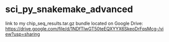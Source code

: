 # sci_py_snakemake_advanced

link to my chip_seq_results.tar.gz bundle located on Google Drive:
https://drive.google.com/file/d/1NDfTlwGT50teEQXYYX6SkeoDrFqsMcg-/view?usp=sharing
